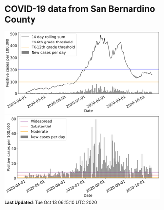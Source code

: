 # COVID-19 data from San Bernardino County
![image1](plots/graph.png)
![image2](plots/classification.png)
**Last Updated:** Tue Oct 13 06:15:10 UTC 2020